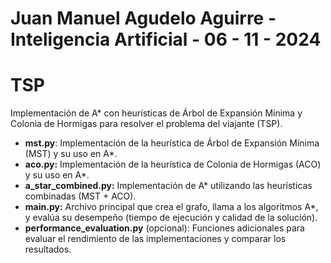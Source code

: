 # Juan Manuel Agudelo Aguirre - Inteligencia Artificial - 06 - 11 - 2024 
# TSP
Implementación de A* con heurísticas de Árbol de Expansión Mínima y Colonia de Hormigas para resolver el problema del viajante (TSP).

- **mst.py**: Implementación de la heurística de Árbol de Expansión Mínima (MST) y su uso en A*.
- **aco.py:** Implementación de la heurística de Colonia de Hormigas (ACO) y su uso en A*.
- **a_star_combined.py:** Implementación de A* utilizando las heurísticas combinadas (MST + ACO).
- **main.py:** Archivo principal que crea el grafo, llama a los algoritmos A*, y evalúa su desempeño (tiempo de ejecución y calidad de la solución).
- **performance_evaluation.py** (opcional): Funciones adicionales para evaluar el rendimiento de las implementaciones y comparar los resultados.
